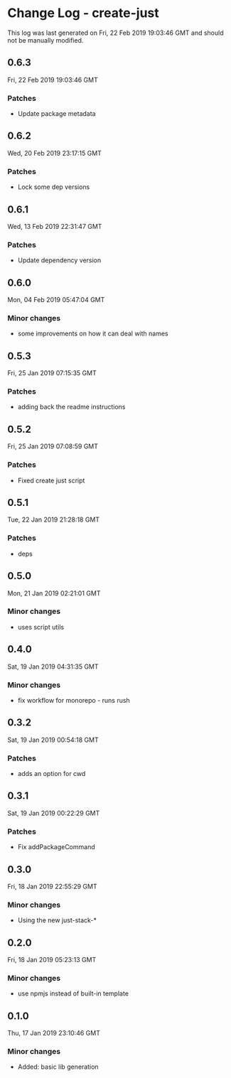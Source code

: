 # Change Log - create-just

This log was last generated on Fri, 22 Feb 2019 19:03:46 GMT and should not be manually modified.

## 0.6.3
Fri, 22 Feb 2019 19:03:46 GMT

### Patches

- Update package metadata

## 0.6.2
Wed, 20 Feb 2019 23:17:15 GMT

### Patches

- Lock some dep versions

## 0.6.1
Wed, 13 Feb 2019 22:31:47 GMT

### Patches

- Update dependency version

## 0.6.0
Mon, 04 Feb 2019 05:47:04 GMT

### Minor changes

- some improvements on how it can deal with names

## 0.5.3
Fri, 25 Jan 2019 07:15:35 GMT

### Patches

- adding back the readme instructions

## 0.5.2
Fri, 25 Jan 2019 07:08:59 GMT

### Patches

- Fixed create just script

## 0.5.1
Tue, 22 Jan 2019 21:28:18 GMT

### Patches

- deps

## 0.5.0
Mon, 21 Jan 2019 02:21:01 GMT

### Minor changes

- uses script utils

## 0.4.0
Sat, 19 Jan 2019 04:31:35 GMT

### Minor changes

- fix workflow for monorepo - runs rush

## 0.3.2
Sat, 19 Jan 2019 00:54:18 GMT

### Patches

- adds an option for cwd

## 0.3.1
Sat, 19 Jan 2019 00:22:29 GMT

### Patches

- Fix addPackageCommand

## 0.3.0
Fri, 18 Jan 2019 22:55:29 GMT

### Minor changes

- Using the new just-stack-*

## 0.2.0
Fri, 18 Jan 2019 05:23:13 GMT

### Minor changes

- use npmjs instead of built-in template

## 0.1.0
Thu, 17 Jan 2019 23:10:46 GMT

### Minor changes

- Added: basic lib generation

